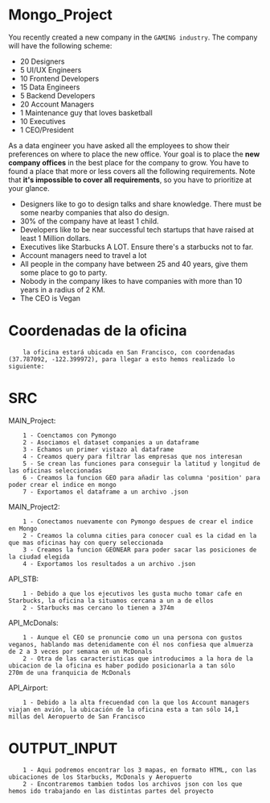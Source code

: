 # Mongo_Project

You recently created a new company in the `GAMING industry`. The company will have the following scheme:

- 20 Designers
- 5 UI/UX Engineers
- 10 Frontend Developers
- 15 Data Engineers
- 5 Backend Developers
- 20 Account Managers
- 1 Maintenance guy that loves basketball
- 10 Executives
- 1 CEO/President

As a data engineer you have asked all the employees to show their preferences on where to place the new office.
Your goal is to place the **new company offices** in the best place for the company to grow.
You have to found a place that more or less covers all the following requirements.
Note that **it's impossible to cover all requirements**, so you have to prioritize at your glance.

- Designers like to go to design talks and share knowledge. There must be some nearby companies that also do design.
- 30% of the company have at least 1 child.
- Developers like to be near successful tech startups that have raised at least 1 Million dollars.
- Executives like Starbucks A LOT. Ensure there's a starbucks not to far.
- Account managers need to travel a lot
- All people in the company have between 25 and 40 years, give them some place to go to party.
- Nobody in the company likes to have companies with more than 10 years in a radius of 2 KM.
- The CEO is Vegan


# Coordenadas de la oficina

        la oficina estará ubicada en San Francisco, con coordenadas (37.787092, -122.399972), para llegar a esto hemos realizado lo siguiente:


# SRC

MAIN_Project:
    
        1 - Coenctamos con Pymongo
        2 - Asociamos el dataset companies a un dataframe
        3 - Echamos un primer vistazo al dataframe
        4 - Creamos query para filtrar las empresas que nos interesan
        5 - Se crean las funciones para conseguir la latitud y longitud de las oficinas seleccionadas
        6 - Creamos la funcion GEO para añadir las columna 'position' para poder crear el indice en mongo
        7 - Exportamos el dataframe a un archivo .json
        
MAIN_Project2:

        1 - Conectamos nuevamente con Pymongo despues de crear el indice en Mongo
        2 - Creamos la columna cities para conocer cual es la cidad en la que mas oficinas hay con query seleccionada
        3 - Creamos la funcion GEONEAR para poder sacar las posiciones de la ciudad elegida
        4 - Exportamos los resultados a un archivo .json
        
API_STB:

        1 - Debido a que los ejecutivos les gusta mucho tomar cafe en Starbucks, la oficina la situamos cercana a un a de ellos
        2 - Starbucks mas cercano lo tienen a 374m
        
API_McDonals:

        1 - Aunque el CEO se pronuncie como un una persona con gustos veganos, hablando mas detenidamente con él nos confiesa que almuerza             de 2 a 3 veces por semana en un McDonals
        2 - Otra de las caracteristicas que introducimos a la hora de la ubicacion de la oficina es haber podido posicionarla a tan sólo               270m de una franquicia de McDonals
        
API_Airport:
    
        1 - Debido a la alta frecuendad con la que los Account managers viajan en avión, la ubicación de la oficina esta a tan sólo 14,1               millas del Aeropuerto de San Francisco
        

       
# OUTPUT_INPUT

        1 - Aqui podremos encontrar los 3 mapas, en formato HTML, con las ubicaciones de los Starbucks, McDonals y Aeropuerto
        2 - Encontraremos tambien todos los archivos json con los que hemos ido trabajando en las distintas partes del proyecto



